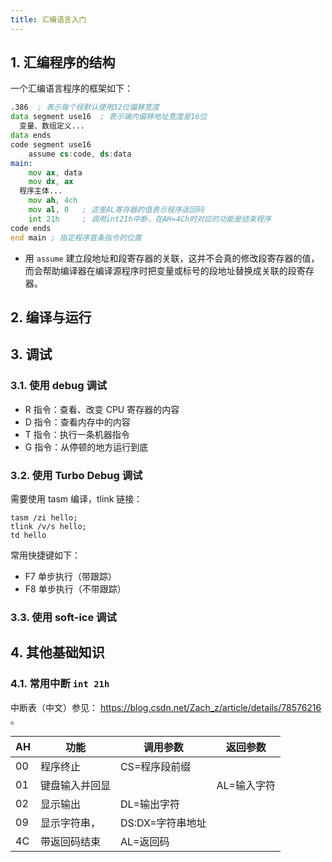 ```yaml
---
title: 汇编语言入门
---
```


## 1. 汇编程序的结构

一个汇编语言程序的框架如下：

```asm
.386  ; 表示每个段默认使用32位偏移宽度
data segment use16  ; 表示端内偏移地址宽度是16位
  变量、数组定义...
data ends
code segment use16
	assume cs:code, ds:data
main:
	mov ax, data
	mov dx, ax
  程序主体...
	mov ah, 4ch
	mov al, 0   ; 这里AL寄存器的值表示程序返回码
	int 21h     ; 调用int21h中断，在AH=4Ch时对应的功能是结束程序
code ends
end main ; 指定程序首条指令的位置
```

- 用 `assume` 建立段地址和段寄存器的关联，这并不会真的修改段寄存器的值，而会帮助编译器在编译源程序时把变量或标号的段地址替换成关联的段寄存器。
## 2. 编译与运行

## 3. 调试

### 3.1. 使用 debug 调试

- R 指令：查看、改变 CPU 寄存器的内容
- D 指令：查看内存中的内容
- T 指令：执行一条机器指令
- G 指令：从停顿的地方运行到底

### 3.2. 使用 Turbo Debug 调试

需要使用 tasm 编译，tlink 链接：
```shell
tasm /zi hello;
tlink /v/s hello;
td hello
```

常用快捷键如下：

- F7 单步执行（带跟踪）
- F8 单步执行（不带跟踪）
### 3.3. 使用 soft-ice 调试


## 4. 其他基础知识

### 4.1. 常用中断 `int 21h`

中断表（中文）参见： https://blog.csdn.net/Zach_z/article/details/78576216 。

| AH | 功能 | 调用参数 | 返回参数 |
| ---- | ---- | ---- | ---- |
| 00 | 程序终止 | CS=程序段前缀 |  |
| 01 | 键盘输入并回显 |  | AL=输入字符 |
| 02 | 显示输出 | DL=输出字符 |  |
| 09 | 显示字符串， | DS:DX=字符串地址 |  |
| 4C | 带返回码结束 | AL=返回码 |  |

